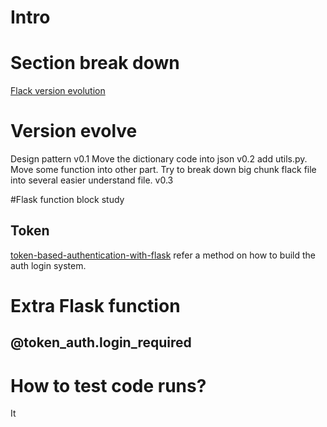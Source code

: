 # Intro
# Section break down
[Flack version evolution](https://www.youtube.com/watch?v=tdIIJuPh3SI&feature=youtu.be&t=439)
[]()
[]()
[]()
[]()
# Version evolve
Design pattern
v0.1 
Move the dictionary code into json
v0.2
add utils.py. Move some function into other part. Try to break down big chunk flack file into several easier understand file.
v0.3

#Flask function block study
## Token
[token-based-authentication-with-flask]([https://realpython.com/token-based-authentication-with-flask/](https://realpython.com/token-based-authentication-with-flask/)) refer a method on how to build the auth login system. 




# Extra Flask function
## @token_auth.login_required

# How to test code runs?
It
<!--stackedit_data:
eyJoaXN0b3J5IjpbOTMyMjY0MTI1LC05NDc2NzQ3MDAsLTE0Mj
QxMjU4OTksODQwOTE1MjIyLDkyODE4NDg2OCwtMTU3NzI1NjU4
N119
-->